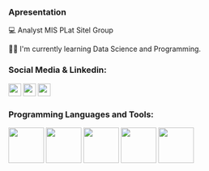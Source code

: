 ### Apresentation


💻 Analyst MIS PLat Sitel Group

👨‍💻 I'm currently learning Data Science and Programming.



### Social Media & Linkedin:

[<img height="25m" src="https://camo.githubusercontent.com/927d6b3961fa048ff7303daf291cb5869dfa25018997cf8c1373c2f6a85b1458/68747470733a2f2f696d672e736869656c64732e696f2f62616467652f2d476d61696c2d2532333333333f7374796c653d666f722d7468652d6261646765266c6f676f3d676d61696c266c6f676f436f6c6f723d7768697465">](mailto:maicodob@gmail.com)
[<img height="25m" src="https://img.shields.io/badge/Instagram-E4405F?style=for-the-badge&logo=instagram&logoColor=white"/>](https://www.instagram.com/maicoaranha/)
[<img height="25m" src="https://img.shields.io/badge/LinkedIn-0077B5?style=for-the-badge&logo=linkedin&logoColor=white"/>](https://www.linkedin.com/in/maycon-aranha-319b87193/)

### Programming Languages and Tools:

<img height="70m" src="https://cdn.jsdelivr.net/gh/devicons/devicon/icons/python/python-original-wordmark.svg"/> <img height="70m" src="https://camo.githubusercontent.com/920386c6e944d35decd4cee44dfe4e14f51c8fab38b32c881cccac058b79c501/68747470733a2f2f696d672e69636f6e73382e636f6d2f636f6c6f722f3438302f6d6963726f736f66742d73716c2d7365727665722e706e67"/> <img height="70m" src="https://camo.githubusercontent.com/6f414c512e3f9f23f8e79900f82f7f808401869047ce8d88efe053d18b677a2b/68747470733a2f2f75706c6f61642e77696b696d656469612e6f72672f77696b6970656469612f636f6d6d6f6e732f7468756d622f332f33342f4d6963726f736f66745f4f66666963655f457863656c5f2532383230313925453225383025393370726573656e742532392e7376672f35313270782d4d6963726f736f66745f4f66666963655f457863656c5f2532383230313925453225383025393370726573656e742532392e7376672e706e67"/> <img height="70m" src="https://camo.githubusercontent.com/2a28702bf162f96ec5b3d634aa7fab16773a4f5146f635eed14fff096a4c6c46/68747470733a2f2f75706c6f61642e77696b696d656469612e6f72672f77696b6970656469612f636f6d6d6f6e732f7468756d622f632f63662f4e65775f506f7765725f42495f4c6f676f2e7376672f36303070782d4e65775f506f7765725f42495f4c6f676f2e7376672e706e67"/> <img height="70m" src="https://camo.githubusercontent.com/340a4c7bad1e2a9d2ba54a5b59b1e2d456ea4557f67712d2876fc5bdcd705a53/68747470733a2f2f696d672e737461636b73686172652e696f2f736572766963652f373039362f38303937343662652d306239362d346166302d616132662d3564316165616138323635382e706e67"/>
